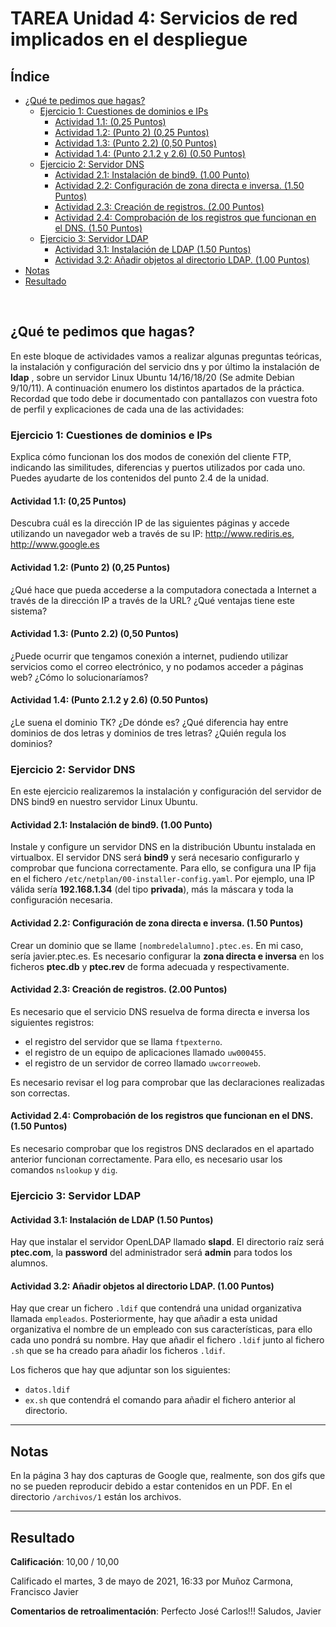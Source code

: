 # TAREA Unidad 4: Servicios de red implicados en el despliegue

## Índice

- [¿Qué te pedimos que hagas?](#qué-te-pedimos-que-hagas)
	- [Ejercicio 1: Cuestiones de dominios e IPs](#ejercicio-1-cuestiones-de-dominios-e-ips)
		- [Actividad 1.1: (0,25 Puntos)](#actividad-11-025-puntos)
		- [Actividad 1.2: (Punto 2) (0,25 Puntos)](#actividad-12-punto-2-025-puntos)
		- [Actividad 1.3: (Punto 2.2) (0,50 Puntos)](#actividad-13-punto-22-050-puntos)
		- [Actividad 1.4: (Punto 2.1.2 y 2.6) (0.50 Puntos)](#actividad-14-punto-212-y-26-050-puntos)
	- [Ejercicio 2: Servidor DNS](#ejercicio-2-servidor-dns)
		- [Actividad 2.1: Instalación de bind9. (1.00 Punto)](#actividad-21-instalación-de-bind9-100-punto)
		- [Actividad 2.2: Configuración de zona directa e inversa. (1.50 Puntos)](#actividad-22-configuración-de-zona-directa-e-inversa-150-puntos)
		- [Actividad 2.3: Creación de registros. (2.00 Puntos)](#actividad-23-creación-de-registros-200-puntos)
		- [Actividad 2.4: Comprobación de los registros que funcionan en el DNS. (1.50 Puntos)](#actividad-24-comprobación-de-los-registros-que-funcionan-en-el-dns-150-puntos)
	- [Ejercicio 3: Servidor LDAP](#ejercicio-3-servidor-ldap)
		- [Actividad 3.1: Instalación de LDAP (1.50 Puntos)](#actividad-31-instalación-de-ldap-150-puntos)
		- [Actividad 3.2: Añadir objetos al directorio LDAP. (1.00 Puntos)](#actividad-32-añadir-objetos-al-directorio-ldap-100-puntos)
- [Notas](#notas)
- [Resultado](#resultado)

<br>

## ¿Qué te pedimos que hagas?

En este bloque de actividades vamos a realizar algunas preguntas teóricas, la instalación y configuración del servicio dns y por último la instalación de **ldap** , sobre un servidor Linux Ubuntu 14/16/18/20 (Se admite Debian 9/10/11). A continuación enumero los distintos apartados de la práctica. Recordad que todo debe ir documentado con pantallazos con vuestra foto de perfil y explicaciones de cada una de las actividades:

### Ejercicio 1: Cuestiones de dominios e IPs

Explica cómo funcionan los dos modos de conexión del cliente FTP, indicando las similitudes, diferencias y puertos utilizados por cada uno. Puedes ayudarte de los contenidos del punto 2.4 de la unidad.

#### Actividad 1.1: (0,25 Puntos)

Descubra cuál es la dirección IP de las siguientes páginas y accede
utilizando un navegador web a través de su IP: http://www.rediris.es,
http://www.google.es

#### Actividad 1.2: (Punto 2) (0,25 Puntos)

¿Qué hace que pueda accederse a la computadora conectada a Internet a través de la dirección IP a través de la URL? ¿Qué ventajas tiene este sistema?

#### Actividad 1.3: (Punto 2.2) (0,50 Puntos)

¿Puede ocurrir que tengamos conexión a internet, pudiendo utilizar servicios como el correo electrónico, y no podamos acceder a páginas web? ¿Cómo lo solucionaríamos?

#### Actividad 1.4: (Punto 2.1.2 y 2.6) (0.50 Puntos)

¿Le suena el dominio TK? ¿De dónde es? ¿Qué diferencia hay entre dominios de dos letras y dominios de tres letras? ¿Quién regula los dominios?

### Ejercicio 2: Servidor DNS

En este ejercicio realizaremos la instalación y configuración del servidor de DNS bind9 en nuestro servidor Linux Ubuntu.

#### Actividad 2.1: Instalación de bind9. (1.00 Punto)

Instale y configure un servidor DNS en la distribución Ubuntu instalada en virtualbox. El servidor DNS será **bind9** y será necesario configurarlo y comprobar que funciona correctamente. Para ello, se configura una IP fija en el fichero `/etc/netplan/00-installer-config.yaml`. Por ejemplo, una IP válida sería **192.168.1.34** (del tipo **privada**), más la máscara y toda la configuración necesaria.

#### Actividad 2.2: Configuración de zona directa e inversa. (1.50 Puntos)

Crear un dominio que se llame `[nombredelalumno].ptec.es`. En mi caso,
sería javier.ptec.es. Es necesario configurar la **zona directa e inversa** en los ficheros **ptec.db** y **ptec.rev** de forma adecuada y respectivamente.

#### Actividad 2.3: Creación de registros. (2.00 Puntos)

Es necesario que el servicio DNS resuelva de forma directa e inversa los siguientes registros:
- el registro del servidor que se llama `ftpexterno`.
- el registro de un equipo de aplicaciones llamado `uw000455`.
- el registro de un servidor de correo llamado `uwcorreoweb`.

Es necesario revisar el log para comprobar que las declaraciones realizadas son correctas.

#### Actividad 2.4: Comprobación de los registros que funcionan en el DNS. (1.50 Puntos)

Es necesario comprobar que los registros DNS declarados en el apartado
anterior funcionan correctamente. Para ello, es necesario usar los comandos `nslookup` y `dig`.

### Ejercicio 3: Servidor LDAP

#### Actividad 3.1: Instalación de LDAP (1.50 Puntos)

Hay que instalar el servidor OpenLDAP llamado **slapd**. El directorio raíz será **ptec.com**, la **password** del administrador será **admin** para todos los alumnos.

#### Actividad 3.2: Añadir objetos al directorio LDAP. (1.00 Puntos)

Hay que crear un fichero `.ldif` que contendrá una unidad organizativa llamada `empleados`. Posteriormente, hay que añadir a esta unidad organizativa el nombre de un empleado con sus características, para ello cada uno pondrá su nombre. Hay que añadir el fichero `.ldif` junto al fichero `.sh` que se ha creado para añadir los ficheros `.ldif`.

Los ficheros que hay que adjuntar son los siguientes:

- `datos.ldif`
- `ex.sh` que contendrá el comando para añadir el fichero anterior al
directorio.

---

## Notas 

En la página 3 hay dos capturas de Google que, realmente, son dos gifs que no se pueden reproducir debido a estar contenidos en un PDF. En el directorio `/archivos/1` están los archivos.

---

## Resultado

**Calificación**: 10,00 / 10,00

Calificado el martes, 3 de mayo de 2021, 16:33 por Muñoz Carmona, Francisco Javier

**Comentarios de retroalimentación**: Perfecto José Carlos!!! Saludos, Javier